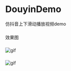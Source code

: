 # DouyinDemo
仿抖音上下滑动播放视频demo
###
效果图
###
![gif](https://github.com/PangHaHa12138/DouyinDemo/blob/master/Screenshot_gif/gif2.gif)
###
![gif](https://github.com/PangHaHa12138/DouyinDemo/blob/master/Screenshot_gif/gif1.gif)

